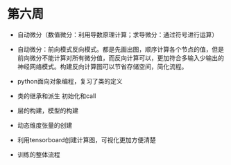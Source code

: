 # 第六周

+ 自动微分（数值微分：利用导数原理计算；求导微分：通过符号进行运算）

+ 自动微分：前向模式反向模式。都是先画出图，顺序计算各个节点的值，但是前向微分不能计算对所有微分值，而反向计算可以，更加符合多输入少输出的神经网络模式。构建反向计算图可以节省存储空间，简化流程。
+ python面向对象编程，复习了类的定义
+ 类的继承和派生 初始化和call
+ 层的构建，模型的构建
+ 动态维度张量的创建
+ 利用tensorboard创建计算图，可视化更加方便清楚
+ 训练的整体流程